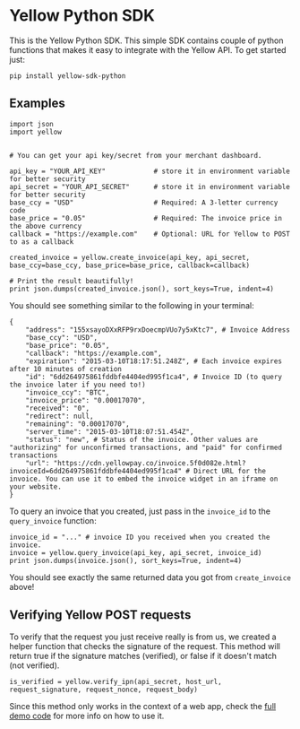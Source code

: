 Yellow Python SDK
=====================
This is the Yellow Python SDK. This simple SDK contains couple of python functions that makes it easy to integrate with the Yellow API. To get started just:
```
pip install yellow-sdk-python
```

Examples
---------
```
import json
import yellow


# You can get your api key/secret from your merchant dashboard.

api_key = "YOUR_API_KEY"            # store it in environment variable for better security
api_secret = "YOUR_API_SECRET"      # store it in environment variable for better security
base_ccy = "USD"                    # Required: A 3-letter currency code
base_price = "0.05"                 # Required: The invoice price in the above currency
callback = "https://example.com"    # Optional: URL for Yellow to POST to as a callback

created_invoice = yellow.create_invoice(api_key, api_secret, base_ccy=base_ccy, base_price=base_price, callback=callback)

# Print the result beautifully!
print json.dumps(created_invoice.json(), sort_keys=True, indent=4)
```
You should see something similar to the following in your terminal:
```
{
    "address": "155xsayoDXxRFP9rxDoecmpVUo7y5xKtc7", # Invoice Address
    "base_ccy": "USD",
    "base_price": "0.05",
    "callback": "https://example.com",
    "expiration": "2015-03-10T18:17:51.248Z", # Each invoice expires after 10 minutes of creation
    "id": "6dd264975861fddbfe4404ed995f1ca4", # Invoice ID (to query the invoice later if you need to!)
    "invoice_ccy": "BTC",
    "invoice_price": "0.00017070",
    "received": "0",
    "redirect": null,
    "remaining": "0.00017070",
    "server_time": "2015-03-10T18:07:51.454Z",
    "status": "new", # Status of the invoice. Other values are "authorizing" for unconfirmed transactions, and "paid" for confirmed transactions
    "url": "https://cdn.yellowpay.co/invoice.5f0d082e.html?invoiceId=6dd264975861fddbfe4404ed995f1ca4" # Direct URL for the invoice. You can use it to embed the invoice widget in an iframe on your website.
}

```
To query an invoice that you created, just pass in the `invoice_id` to the `query_invoice` function:
```
invoice_id = "..." # invoice ID you received when you created the invoice.
invoice = yellow.query_invoice(api_key, api_secret, invoice_id)
print json.dumps(invoice.json(), sort_keys=True, indent=4)
```
You should see exactly the same returned data you got from `create_invoice` above!

Verifying Yellow POST requests
---------------------------
To verify that the request you just receive really is from us, we created a helper function that checks the signature of the request. This method will return true if the signature matches (verified), or false if it doesn't match (not verified).
```
is_verified = yellow.verify_ipn(api_secret, host_url, request_signature, request_nonce, request_body)
```
Since this method only works in the context of a web app, check the [full demo code](https://github.com/YellowPay/yellowdemo) for more info on how to use it.